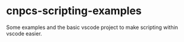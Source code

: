 # cnpcs-scripting-examples
Some examples and the basic vscode project to make scripting within vscode easier.
